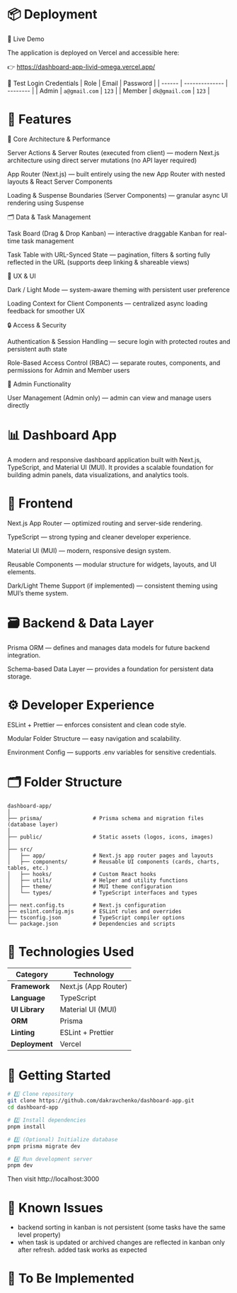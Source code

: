 # 📦 Deployment

🚀 Live Demo

The application is deployed on Vercel and accessible here:

👉 https://dashboard-app-livid-omega.vercel.app/

🔐 Test Login Credentials
| Role   | Email          | Password |
| ------ | -------------- | -------- |
| Admin  | `a@gmail.com`  | `123`    |
| Member | `dk@gmail.com` | `123`    |

# 🚀 Features

🧠 Core Architecture & Performance

Server Actions & Server Routes (executed from client) — modern Next.js architecture using direct server mutations (no API layer required)

App Router (Next.js) — built entirely using the new App Router with nested layouts & React Server Components

Loading & Suspense Boundaries (Server Components) — granular async UI rendering using Suspense

🗂 Data & Task Management

Task Board (Drag & Drop Kanban) — interactive draggable Kanban for real-time task management

Task Table with URL-Synced State — pagination, filters & sorting fully reflected in the URL (supports deep linking & shareable views)

🎨 UX & UI

Dark / Light Mode — system-aware theming with persistent user preference

Loading Context for Client Components — centralized async loading feedback for smoother UX

🔒 Access & Security

Authentication & Session Handling — secure login with protected routes and persistent auth state

Role-Based Access Control (RBAC) — separate routes, components, and permissions for Admin and Member users

👤 Admin Functionality

User Management (Admin only) — admin can view and manage users directly



# 📊 Dashboard App

A modern and responsive dashboard application built with Next.js, TypeScript, and Material UI (MUI).
It provides a scalable foundation for building admin panels, data visualizations, and analytics tools.

# 🧩 Frontend

Next.js App Router — optimized routing and server-side rendering.

TypeScript — strong typing and cleaner developer experience.

Material UI (MUI) — modern, responsive design system.

Reusable Components — modular structure for widgets, layouts, and UI elements.

Dark/Light Theme Support (if implemented) — consistent theming using MUI’s theme system.

# 🗃️ Backend & Data Layer

Prisma ORM — defines and manages data models for future backend integration.

Schema-based Data Layer — provides a foundation for persistent data storage.

# ⚙️ Developer Experience

ESLint + Prettier — enforces consistent and clean code style.

Modular Folder Structure — easy navigation and scalability.

Environment Config — supports .env variables for sensitive credentials.

# 🗂️ Folder Structure
```text
dashboard-app/
│
├── prisma/                # Prisma schema and migration files (database layer)
│
├── public/                # Static assets (logos, icons, images)
│
├── src/
│   ├── app/               # Next.js app router pages and layouts
│   ├── components/        # Reusable UI components (cards, charts, tables, etc.)
│   ├── hooks/             # Custom React hooks
│   ├── utils/             # Helper and utility functions
│   ├── theme/             # MUI theme configuration
│   └── types/             # TypeScript interfaces and types
│
├── next.config.ts         # Next.js configuration
├── eslint.config.mjs      # ESLint rules and overrides
├── tsconfig.json          # TypeScript compiler options
└── package.json           # Dependencies and scripts
```

# 🧠 Technologies Used
| Category | Technology |
|-----------|-------------|
| **Framework** | Next.js (App Router) |
| **Language** | TypeScript |
| **UI Library** | Material UI (MUI) |
| **ORM** | Prisma |
| **Linting** | ESLint + Prettier |
| **Deployment** | Vercel |

# 🧩 Getting Started
```bash
# 1️⃣ Clone repository
git clone https://github.com/dakravchenko/dashboard-app.git
cd dashboard-app

# 2️⃣ Install dependencies
pnpm install

# 3️⃣ (Optional) Initialize database
pnpm prisma migrate dev

# 4️⃣ Run development server
pnpm dev
```

Then visit http://localhost:3000

# 🐞 Known Issues
- backend sorting in kanban is not persistent (some tasks have the same level property)
- when task is updated or archived changes are reflected in kanban only after refresh. added task works as expected
# 🚧 To Be Implemented

